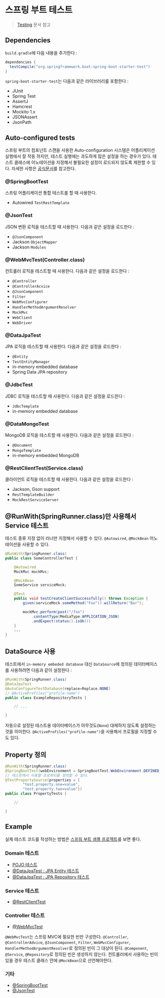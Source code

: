 # 스프링 부트 테스트

> [Testing](https://docs.spring.io/spring-boot/docs/current/reference/html/boot-features-testing.html) 문서 참고

## Dependencies

`build.gradle`에 다음 내용을 추가한다 :

```gradle
dependencies {
  testCompile("org.springframework.boot:spring-boot-starter-test")
}
```

`spring-boot-starter-test`는 다음과 같은 라이브러리를 포함한다 :

- JUnit
- Spring Test
- AssertJ
- Hamcrest
- Mockito 1.x
- JSONAssert
- JsonPath

## Auto-configured tests

스프링 부트의 컴포넌트 스캔을 사용한 Auto-configuration 시스템은 어플리케이션 실행에서 잘 작동 하지만, 테스트 실행에는 과도하게 많은 설정을 하는 경우가 있다. 테스트 클래스에 어노테이션을 지정해서 불필요한 설정이 로드되지 않도록 제한할 수 있다. 자세한 사항은 [공식문서](https://docs.spring.io/spring-boot/docs/current/reference/html/test-auto-configuration.html)를 참고한다.

### @SpringBootTest

스프링 어플리케이션 통합 테스트를 할 때 사용한다.

- Autowired `TestRestTemplate`

### @JsonTest

JSON 변환 로직을 테스트할 때 사용한다. 다음과 같은 설정을 로드한다 :

- `@JsonComponent`
- Jackson `ObjectMapper`
- Jackson `Modules`

### @WebMvcTest(Controller.class)

컨트롤러 로직을 테스트할 때 사용한다. 다음과 같은 설정을 로드한다 :

- `@Controller`
- `@ControllerAcvice`
- `@JsonComponent`
- `Filter`
- `WebMvcConfigurer`
- `HandlerMethodArgumentResolver`
- `MockMvc`
- `WebClient`
- `WebDriver`

### @DataJpaTest

JPA 로직을 테스트할 때 사용한다. 다음과 같은 설정을 로드한다 :

- `@Entity`
- `TestEntityManager`
- in-memory embedded database
- Spring Data JPA repository

### @JdbcTest

JDBC 로직을 테스트할 때 사용한다. 다음과 같은 설정을 로드한다 :

- `JdbcTemplate`
- in-memory embedded database

### @DataMongoTest

MongoDB 로직을 테스트할 때 사용한다. 다음과 같은 설정을 로드한다 :

- `@Document`
- `MongoTemplate`
- in-memory embedded MongoDB

### @RestClientTest(Service.class)

클라이언트 로직을 테스트할 때 사용한다. 다음과 같은 설정을 로드한다 :

- Jackson, Gson support
- `RestTemplateBuilder`
- `MockRestServiceServer`

## @RunWith(SpringRunner.class)만 사용해서 Service 테스트

테스트 종류 지정 없이 러너만 지정해서 사용할 수 있다. `@Autowired`, `@MockBean` 어노테이션을 사용할 수 있다.

```java
@RunWith(SpringRunner.class)
public class SomeControllerTest {

    @Autowired
    MockMvc mockMvc;

    @MockBean
    SomeService serviceMock;

    @Test
    public void testCreateClientSuccessfully() throws Exception {
        given(serviceMock.someMethod("Foo")).willReturn("Bar");

        mockMvc.perform(post("/foo")
            .contentType(MediaType.APPLICATION_JSON)
            .andExpect(status().isOk())
    }
    ...
}
```

## DataSource 사용

테스트에서 `in-memory embeded database` 대신 `DataSource`에 정의된 데이터베이스를 사용하려면 다음과 같이 설정한다 :

```java
@RunWith(SpringRunner.class)
@DataJpaTest
@AutoConfigureTestDatabase(replace=Replace.NONE)
// @ActiveProfiles("profile-name")
public class ExampleRepositoryTests {

    // ...

}
```

자동으로 설정된 테스트용 데이터베이스가 아무것도(`None`) 대체하지 않도록 설정하는 것을 의미한다.
`@ActiveProfiles("profile-name")`을 사용해서 프로필을 지정할 수도 있다.

## Property 정의

```java
@RunWith(SpringRunner.class)
@SpringBootTest(webEnvironment = SpringBootTest.WebEnvironment.DEFINED_PORT)
// 테스트에서 사용할 프로퍼티를 정의할 수 있다.
@TestPropertySource(properties = {
        "test.property.one=value",
        "test.property.two=value"})
public class PropertyTests {

    //

}
```

## Example

실제 테스트 코드를 작성하는 방법은 [스프링 부트 샘플 프로젝트](https://github.com/spring-projects/spring-boot/tree/master/spring-boot-samples/spring-boot-sample-test/src/test/java/sample/test)를 보면 좋다.

### Domain 테스트

- [POJO 테스트](https://github.com/spring-projects/spring-boot/blob/master/spring-boot-samples/spring-boot-sample-test/src/test/java/sample/test/domain/VehicleIdentificationNumberTests.java)
- [@DataJpaTest : JPA Entity 테스트](https://github.com/spring-projects/spring-boot/blob/master/spring-boot-samples/spring-boot-sample-test/src/test/java/sample/test/domain/UserEntityTests.java)
- [@DataJpaTest : JPA Repository 테스트](https://github.com/spring-projects/spring-boot/blob/master/spring-boot-samples/spring-boot-sample-test/src/test/java/sample/test/domain/UserRepositoryTests.java)

### Service 테스트

- [@RestClientTest](https://github.com/spring-projects/spring-boot/blob/master/spring-boot-samples/spring-boot-sample-test/src/test/java/sample/test/service/RemoteVehicleDetailsServiceTests.java)

### Controller 테스트

- [@WebMvcTest](https://github.com/spring-projects/spring-boot/blob/master/spring-boot-samples/spring-boot-sample-test/src/test/java/sample/test/web/UserVehicleControllerTests.java)

`@WebMvcTest`는 스프링 MVC에 필요한 빈만 구성한다. `@Controller`, `@ControllerAdvice`, `@JsonComponent`, `Filter`, `WebMvcConfigurer`, `HandlerMethodArgumentResolver`로 정의된 빈이 그 대상이 된다. `@Component`, `@Service`, `@Repository`로 정의된 빈은 생성하지 않는다. 컨트롤러에서 사용하는 빈이 있을 경우 테스트 클래스 안에 `@MockBean`으로 선언해야한다.

### 기타

- [@SpringBootTest](https://github.com/spring-projects/spring-boot/blob/master/spring-boot-samples/spring-boot-sample-test/src/test/java/sample/test/SampleTestApplicationWebIntegrationTests.java)
- [@JsonTest](https://github.com/spring-projects/spring-boot/blob/master/spring-boot-samples/spring-boot-sample-test/src/test/java/sample/test/service/VehicleDetailsJsonTests.java)